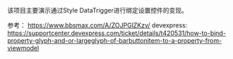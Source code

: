 该项目主要演示通过Style DataTrigger进行绑定设置控件的变现。

参考：
https://www.bbsmax.com/A/ZOJPGlZKzv/
devexpress: https://supportcenter.devexpress.com/ticket/details/t420531/how-to-bind-property-glyph-and-or-largeglyph-of-barbuttonitem-to-a-property-from-viewmodel